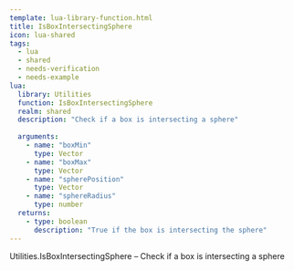 ```yaml
---
template: lua-library-function.html
title: IsBoxIntersectingSphere
icon: lua-shared
tags:
  - lua
  - shared
  - needs-verification
  - needs-example
lua:
  library: Utilities
  function: IsBoxIntersectingSphere
  realm: shared
  description: "Check if a box is intersecting a sphere"
  
  arguments:
    - name: "boxMin"
      type: Vector
    - name: "boxMax"
      type: Vector
    - name: "spherePosition"
      type: Vector
    - name: "sphereRadius"
      type: number
  returns:
    - type: boolean
      description: "True if the box is intersecting the sphere"
---
```


<div class="lua__search__keywords">
Utilities.IsBoxIntersectingSphere &#x2013; Check if a box is intersecting a sphere
</div>
